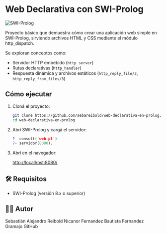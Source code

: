 #  Web Declarativa con SWI-Prolog
![SWI-Prolog](https://img.shields.io/badge/SWI%20Prolog-CC0000?style=for-the-badge&logo=prolog&logoColor=white)

Proyecto básico que demuestra cómo crear una aplicación web simple en SWI-Prolog, sirviendo archivos HTML y CSS mediante el módulo http_dispatch.

Se exploran conceptos como:

*   Servidor HTTP embebido (`http_server`)
*   Rutas declarativas (`http_handler`)
*   Respuesta dinámica y archivos estáticos (`http_reply_file/3`, `http_reply_from_files/3`)
## Cómo ejecutar

1.  Cloná el proyecto:

    ```bash
    git clone https://github.com/sebareibold/web-declarativa-en-prolog.git
    cd web-declarativa-en-prolog
    ```

2.  Abrí SWI-Prolog y cargá el servidor:

    ```prolog
    ?- consult('web.pl')
    ?- servidor(8080).
    ```

3.  Abrí en el navegador:

    [http://localhost:8080/](http://localhost:8080/)

## 🛠️ Requisitos

*   SWI-Prolog (versión 8.x o superior)

## 👨‍💻 Autor

Sebastián Alejandro Reibold
Nicanor Fernandez
Bautista Fernandez Gramajo
GitHub
